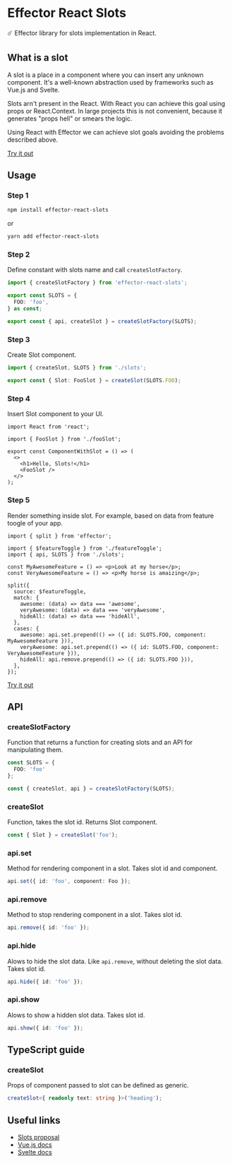 # Effector React Slots

☄️ Effector library for slots implementation in React.

## What is a slot

A slot is a place in a component where you can insert any unknown component. It's a well-known abstraction used by frameworks
such as Vue.js and Svelte.

Slots arn't present in the React. With React you can achieve this goal using props or React.Context.
In large projects this is not convenient, because it generates "props hell" or smears the logic.

Using React with Effector we can achieve slot goals avoiding the problems described above.

[Try it out](https://replit.com/@binjospookie/effector-react-slots-example)

## Usage

### Step 1

```sh
npm install effector-react-slots
```

or

```sh
yarn add effector-react-slots
```

### Step 2

Define constant with slots name and call `createSlotFactory`.

```typescript
import { createSlotFactory } from 'effector-react-slots';

export const SLOTS = {
  FOO: 'foo',
} as const;

export const { api, createSlot } = createSlotFactory(SLOTS);
```

### Step 3

Create Slot component.

```ts
import { createSlot, SLOTS } from './slots';

export const { Slot: FooSlot } = createSlot(SLOTS.FOO);
```

### Step 4

Insert Slot component to your UI.

```tsx
import React from 'react';

import { FooSlot } from './fooSlot';

export const ComponentWithSlot = () => (
  <>
    <h1>Hello, Slots!</h1>
    <FooSlot />
  </>
);
```

### Step 5

Render something inside slot. For example, based on data from feature toogle of your app.

```tsx
import { split } from 'effector';

import { $featureToggle } from './featureToggle';
import { api, SLOTS } from './slots';

const MyAwesomeFeature = () => <p>Look at my horse</p>;
const VeryAwesomeFeature = () => <p>My horse is amaizing</p>;

split({
  source: $featureToggle,
  match: {
    awesome: (data) => data === 'awesome',
    veryAwesome: (data) => data === 'veryAwesome',
    hideAll: (data) => data === 'hideAll',
  },
  cases: {
    awesome: api.set.prepend(() => ({ id: SLOTS.FOO, component: MyAwesomeFeature })),
    veryAwesome: api.set.prepend(() => ({ id: SLOTS.FOO, component: VeryAwesomeFeature })),
    hideAll: api.remove.prepend(() => ({ id: SLOTS.FOO })),
  },
});
```

[Try it out](https://replit.com/@binjospookie/effector-react-slots-example)


## API

### createSlotFactory

Function that returns a function for creating slots and an API for manipulating them.

```typescript
const SLOTS = {
  FOO: 'foo'
};

const { createSlot, api } = createSlotFactory(SLOTS);
```

### createSlot

Function, takes the slot id. Returns Slot component.

```typescript
const { Slot } = createSlot('foo');
```

### api.set

Method for rendering component in a slot. Takes slot id and component.

```typescript
api.set({ id: 'foo', component: Foo });
```

### api.remove

Method to stop rendering component in a slot. Takes slot id.

```typescript
api.remove({ id: 'foo' });
```

### api.hide

Alows to hide the slot data. Like `api.remove`, without deleting the slot data. Takes slot id.

```typescript
api.hide({ id: 'foo' });
```

### api.show

Alows to show a hidden slot data. Takes slot id.

```typescript
api.show({ id: 'foo' });
```

## TypeScript guide

### createSlot

Props of component passed to slot can be defined as generic.

```typescript
createSlot<{ readonly text: string }>('heading');
```

## Useful links
* [Slots proposal](https://github.com/WICG/webcomponents/blob/gh-pages/proposals/Slots-Proposal.md)
* [Vue.js docs](https://v3.vuejs.org/guide/component-slots.html)
* [Svelte docs](https://svelte.dev/docs#slot)
